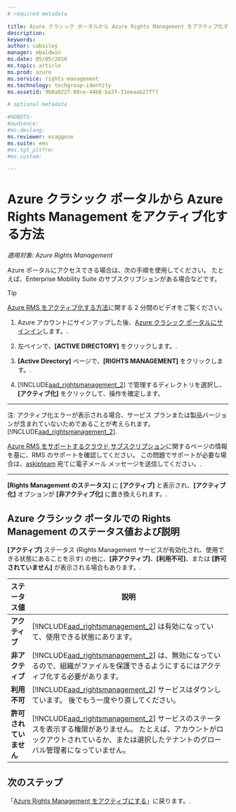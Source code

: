 ```yaml
---
# required metadata

title: Azure クラシック ポータルから Azure Rights Management をアクティブ化する方法 | Azure RMS
description:
keywords:
author: cabailey
manager: mbaldwin
ms.date: 05/05/2016
ms.topic: article
ms.prod: azure
ms.service: rights-management
ms.technology: techgroup-identity
ms.assetid: 9b0a0227-88ce-44b8-ba3f-31eeaab27ff7

# optional metadata

#ROBOTS:
#audience:
#ms.devlang:
ms.reviewer: esaggese
ms.suite: ems
#ms.tgt_pltfrm:
#ms.custom:

---
```


# Azure クラシック ポータルから Azure Rights Management をアクティブ化する方法

*適用対象: Azure Rights Management*


Azure ポータルにアクセスできる場合は、次の手順を使用してください。 たとえば、Enterprise Mobility Suite のサブスクリプションがある場合などです。

> [!TIP]
> [Azure RMS をアクティブ化する方法](https://channel9.msdn.com/series/pit-stop-enterprise-mobility-suite/activate-azure-rms)に関する 2 分間のビデオをご覧ください。

1.  Azure アカウントにサインアップした後、[Azure クラシック ポータルにサインイン](http://go.microsoft.com/fwlink/p/?LinkID=275081)します。.

2.  左ペインで、**[ACTIVE DIRECTORY]** をクリックします。.

3.  **[Active Directory]** ページで、**[RIGHTS MANAGEMENT]** をクリックします。.

4.  [!INCLUDE[aad_rightsmanagement_2](../includes/aad_rightsmanagement_2_md.md)] で管理するディレクトリを選択し、**[アクティブ化]** をクリックして、操作を確定します。

---

   注: アクティブ化エラーが表示される場合、サービス プランまたは製品バージョンが含まれていないためであることが考えられます。 [!INCLUDE[aad_rightsmanagement_2](../includes/aad_rightsmanagement_2_md.md)].

   [Azure RMS をサポートするクラウド サブスクリプション](../get-started/requirements-subscriptions.md)に関するページの情報を基に、RMS のサポートを確認してください。 この問題でサポートが必要な場合は、[askipteam](mailto:askipteam?subject=I%20cannot%20activate%20RMS) 宛てに電子メール メッセージを送信してください。.

---


**[Rights Management のステータス]** に **[アクティブ]** と表示され、**[アクティブ化]** オプションが **[非アクティブ化]** に置き換えられます。.

## Azure クラシック ポータルでの Rights Management のステータス値および説明
**[アクティブ]** ステータス (Rights Management サービスが有効化され、使用できる状態にあることを示す) の他に、**[非アクティブ]**、**[利用不可]**、または **[許可されていません]** が表示される場合もあります。.

|ステータス値|説明|
|----------------|---------------|
|**アクティブ**|[!INCLUDE[aad_rightsmanagement_2](../includes/aad_rightsmanagement_2_md.md)] は有効になっていて、使用できる状態にあります。|
|**非アクティブ**|[!INCLUDE[aad_rightsmanagement_2](../includes/aad_rightsmanagement_2_md.md)] は、無効になっているので、組織がファイルを保護できるようにするにはアクティブ化する必要があります。|
|**利用不可**|[!INCLUDE[aad_rightsmanagement_2](../includes/aad_rightsmanagement_2_md.md)] サービスはダウンしています。 後でもう一度やり直してください。|
|**許可されていません**|[!INCLUDE[aad_rightsmanagement_2](../includes/aad_rightsmanagement_2_md.md)] サービスのステータスを表示する権限がありません。 たとえば、アカウントがロックアウトされているか、または選択したテナントのグローバル管理者になっていません。|

## 次のステップ
「[Azure Rights Management をアクティブにする](activate-service.md)」に戻ります。.

<!--HONumber=May16_HO1-->


